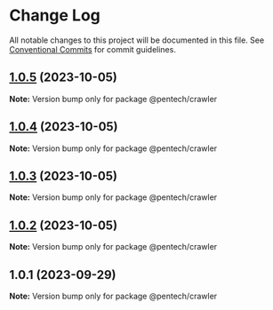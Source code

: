 # Change Log

All notable changes to this project will be documented in this file.
See [Conventional Commits](https://conventionalcommits.org) for commit guidelines.

## [1.0.5](https://github.com/nvqh01/pentech/compare/@pentech/crawler@1.0.4...@pentech/crawler@1.0.5) (2023-10-05)

**Note:** Version bump only for package @pentech/crawler

## [1.0.4](https://github.com/nvqh01/pentech/compare/@pentech/crawler@1.0.3...@pentech/crawler@1.0.4) (2023-10-05)

**Note:** Version bump only for package @pentech/crawler

## [1.0.3](https://github.com/nvqh01/pentech/compare/@pentech/crawler@1.0.2...@pentech/crawler@1.0.3) (2023-10-05)

**Note:** Version bump only for package @pentech/crawler

## [1.0.2](https://github.com/nvqh01/pentech/compare/@pentech/crawler@1.0.1...@pentech/crawler@1.0.2) (2023-10-05)

**Note:** Version bump only for package @pentech/crawler

## 1.0.1 (2023-09-29)

**Note:** Version bump only for package @pentech/crawler
